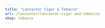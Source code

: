 ```yaml
---
title: "Lancaster Cigar & Tobacco"
url: /lancaster/lancaster-cigar-and-tobacco/
shop: tobacco
---
```

